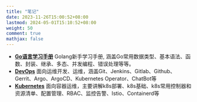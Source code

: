 ```yaml
---
title: "笔记"
date: 2023-11-26T15:00:52+08:00
lastmod: 2024-05-01T15:10:52+08:00
weight: 50
comment: true
mathjax: false
---
```

-   **[Go语言学习手册](https://wnote.com/notes/golang/)** Golang新手学习手册, 涵盖Go常用数据类型、基本语法、函数、封装、继承、多态、并发编程、错误处理等等。
-   **[DevOps](https://wnote.com/notes/devops/)** 面向运维开发、运维，涵盖Git、Jenkins、Gitlab、Github、Gerrit、Argo、ArgoCD、Kubernetes Operator、ChatBot等
-   **[Kubernetes](https://wnote.com/notes/kubernetes/)** 面向容器运维，主要讲解k8s部署、k8s基础、k8s常用控制器和资源清单、配置管理、RBAC、监控告警、Istio、Containerd等
